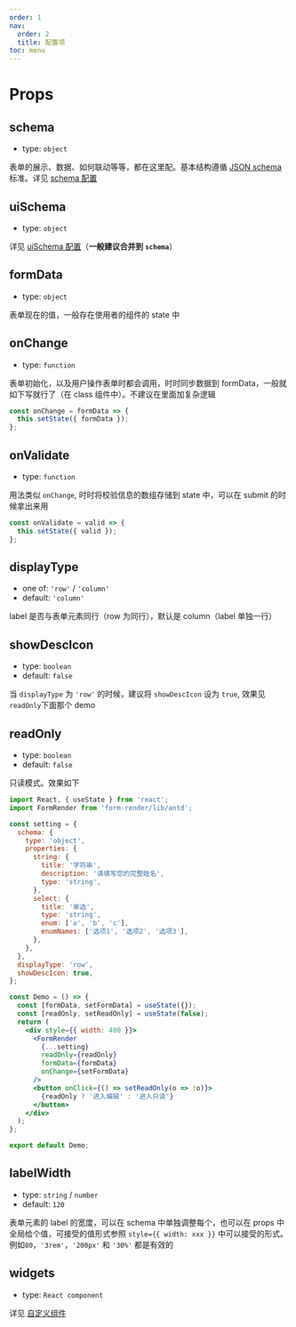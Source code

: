 ```yaml
---
order: 1
nav:
  order: 2
  title: 配置项
toc: menu
---
```


# Props

## schema

- type: `object`

表单的展示、数据、如何联动等等，都在这里配。基本结构遵循 [JSON schema](https://json-schema.org/understanding-json-schema/) 标准。详见 [schema 配置](/config/schema)

## uiSchema

- type: `object`

详见 [uiSchema 配置](/config/ui-schema)（**一般建议合并到 `schema`**）

## formData

- type: `object`

表单现在的值，一般存在使用者的组件的 state 中

## onChange

- type: `function`

表单初始化，以及用户操作表单时都会调用，时时同步数据到 formData，一般就如下写就行了（在 class 组件中）。不建议在里面加复杂逻辑

```js
const onChange = formData => {
  this.setState({ formData });
};
```

## onValidate

- type: `function`

用法类似 `onChange`, 时时将校验信息的数组存储到 state 中，可以在 submit 的时候拿出来用

```js
const onValidate = valid => {
  this.setState({ valid });
};
```

## displayType

- one of: `'row'` / `'column'`
- default: `'column'`

label 是否与表单元素同行（row 为同行），默认是 column（label 单独一行）

## showDescIcon

- type: `boolean`
- default: `false`

当 `displayType` 为 `'row'` 的时候，建议将 `showDescIcon` 设为 `true`, 效果见`readOnly`下面那个 demo

## readOnly

- type: `boolean`
- default: `false`

只读模式。效果如下

```jsx
import React, { useState } from 'react';
import FormRender from 'form-render/lib/antd';

const setting = {
  schema: {
    type: 'object',
    properties: {
      string: {
        title: '字符串',
        description: '请填写您的完整姓名',
        type: 'string',
      },
      select: {
        title: '单选',
        type: 'string',
        enum: ['a', 'b', 'c'],
        enumNames: ['选项1', '选项2', '选项3'],
      },
    },
  },
  displayType: 'row',
  showDescIcon: true,
};

const Demo = () => {
  const [formData, setFormData] = useState({});
  const [readOnly, setReadOnly] = useState(false);
  return (
    <div style={{ width: 400 }}>
      <FormRender
        {...setting}
        readOnly={readOnly}
        formData={formData}
        onChange={setFormData}
      />
      <button onClick={() => setReadOnly(o => !o)}>
        {readOnly ? '进入编辑' : '进入只读'}
      </button>
    </div>
  );
};

export default Demo;
```

## labelWidth

- type: `string` / `number`
- default: `120`

表单元素的 label 的宽度，可以在 schema 中单独调整每个，也可以在 props 中全局给个值，可接受的值形式参照 `style={{ width: xxx }}` 中可以接受的形式。
例如`80`，`'3rem'`，`'200px'` 和 `'30%'` 都是有效的

## widgets

- type: `React component`

详见 [自定义组件](/guide/advanced/widget)
